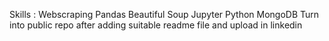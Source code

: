 Skills :
Webscraping
Pandas
Beautiful Soup
Jupyter
Python
MongoDB
Turn into public repo after adding suitable readme file and upload in linkedin

